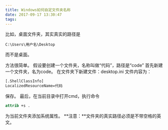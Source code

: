 ```yaml
---
title: Windows如何自定文件夹名称
date: 2017-09-17 13:30:47
tags:
---
```


比如，桌面文件夹，其实真实的路径是
```
C:\Users\用户名\Desktop
```
而不是桌面。

方法很简单。
假设要创建一个文件夹，名称叫做“代码”，路径是“code” 首先新建一个文件夹，名为code。
在文件夹下新建文件：desktop.ini 文件内容为：

```bat
[.ShellClassInfo]
LocalizedResourceName=代码
```

保存。 最后，在当前目录中打开cmd，执行命令

```bat
attrib +s .
```

为当前文件夹添加系统属性。
**注意：**文件夹的真实路径必须是不带空格的英文。